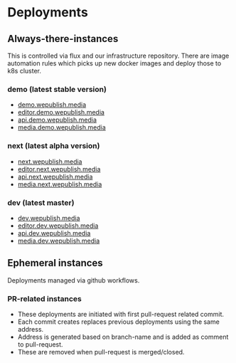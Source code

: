 # Deployments

## Always-there-instances
This is controlled via flux and our infrastructure repository. There are image automation rules which picks up new docker images and deploy those to k8s cluster.

### demo (latest stable version)
- [demo.wepublish.media](https://demo.wepublish.media)
- [editor.demo.wepublish.media](https://editor.demo.wepublish.media)
- [api.demo.wepublish.media](https://api.demo.wepublish.media)
- [media.demo.wepublish.media](https://media.demo.wepublish.media)

### next (latest alpha version)
- [next.wepublish.media](https://next.wepublish.media)
- [editor.next.wepublish.media](https://editor.next.wepublish.media)
- [api.next.wepublish.media](https://api.next.wepublish.media)
- [media.next.wepublish.media](https://media.next.wepublish.media)
 
### dev (latest master)
- [dev.wepublish.media](https://dev.wepublish.media)
- [editor.dev.wepublish.media](https://editor.dev.wepublish.media)
- [api.dev.wepublish.media](https://api.dev.wepublish.media)
- [media.dev.wepublish.media](https://media.dev.wepublish.media)


## Ephemeral instances
Deployments managed via github workflows.
 
### PR-related instances
- These deployments are initiated with first pull-request related commit.
- Each commit creates replaces previous deployments using the same address.
- Address is generated based on branch-name and is added as comment to pull-request.
- These are removed when pull-request is merged/closed.

